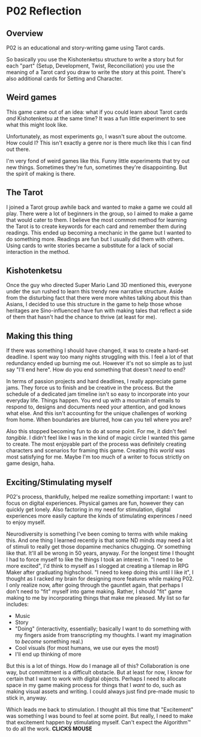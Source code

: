 # P02 Reflection

## Overview
P02 is an educational and story-writing game using Tarot cards.

So basically you use the Kishotenketsu structure to write a story but for each "part" (Setup, Development, Twist, Reconciliation) you use the meaning of a Tarot card you draw to write the story at this point. There's also additional cards for Setting and Character.

## Weird games
This game came out of an idea: what if you could learn about Tarot cards _and_ Kishotenketsu at the same time? It was a fun little experiment to see what this might look like.

Unfortunately, as most experiments go, I wasn't sure about the outcome. How could I? This isn't exactly a genre nor is there much like this I can find out there.

I'm very fond of weird games like this. Funny little experiments that try out new things. Sometimes they're fun, sometimes they're disappointing. But the spirit of making is there.

## The Tarot
I joined a Tarot group awhile back and wanted to make a game we could all play. There were a lot of beginners in the group, so I aimed to make a game that would cater to them. I believe the most common method for learning the Tarot is to create keywords for each card and remember them during readings. This ended up becoming a mechanic in the game but I wanted to do something more. Readings are fun but I usually did them with others. Using cards to write stories became a substitute for a lack of social interaction in the method.

## Kishotenketsu
Once the guy who directed Super Mario Land 3D mentioned this, everyone under the sun rushed to learn this trendy new narrative structure. Aside from the disturbing fact that there were more whites talking about this than Asians, I decided to use this structure in the game to help those whose heritages are Sino-influenced have fun with making tales that reflect a side of them that hasn't had the chance to thrive (at least for me). 

## Making this thing
If there was something I should have changed, it was to create a hard-set deadline. I spent way too many nights struggling with this. I feel a lot of that redundancy ended up burning me out. However it's not so simple as to just say "I'll end here". How do you end something that doesn't _need_ to end?

In terms of passion projects and hard deadlines, I really appreciate game jams. They force us to finish and be creative in the process. But the schedule of a dedicated jam timeline isn't so easy to incorporate into your everyday life. Things happen. You end up with a mountain of emails to respond to, designs and documents need your attention, and god knows what else. And this isn't accounting for the unique challenges of working from home. When boundaries are blurred, how can you tell where you are?

Also this stopped becoming fun to do at some point. For me, it didn't feel _tangible_. I didn't feel like I was in the kind of magic circle I wanted this game to create. The most enjoyable part of the process was definitely creating characters and scenarios for framing this game. Creating this _world_ was most satisfying for me. Maybe I'm too much of a writer to focus strictly on game design, haha.

## Exciting/Stimulating myself
P02's process, thankfully, helped me realize something important: I want to focus on digital experiences. Physical games are fun, however they can quickly get lonely. Also factoring in my need for stimulation, digital experiences more easily capture the kinds of stimulating experinces _I_ need to enjoy myself. 

Neurodiversity is something I've been coming to terms with while making this. And one thing I learned recently is that some ND minds may need a lot of stimuli to really get those dopamine mechanics chugging. Or something like that. It'll all be wrong in 50 years, anyway. For the longest time I thought I had to force myself to like the things I took an interest in. "I need to be more excited", I'd think to myself as I slogged at creating a tilemap in RPG Maker after graduating highschool. "I need to keep doing this until I like it", I thought as I racked my brain for designing more features while making P02. I only realize now, after going through the gauntlet again, that perhaps I don't need to "fit" myself into game making. Rather, I should "fit" game making to me by incorporating things that make me pleased. My list so far includes:
- Music
- Story
- "Doing" (interactivity, essentially; basically I want to do something with my fingers aside from transcripting my thoughts. I want my imagination to _become_ something real.)
- Cool visuals (for most humans, we use our eyes the most)
- I'll end up thinking of more

But this is a lot of things. How do I manage all of this? Collaboration is one way, but committment is a difficult obstacle. But at least for now, I know for certain that I want to work with digital objects. Perhaps I need to allocate space in my game making process for things that I _want_ to do, such as making visual assets and writing. I could always just find pre-made music to stick in, anyway. 

Which leads me back to stimulation. I thought all this time that "Excitement" was something I was bound to feel at some point. But really, I need to make that excitement happen by stimulating myself. Can't expect the Algorithm™ to do all the work. **CLICKS MOUSE**

